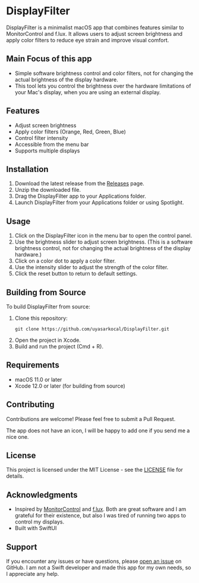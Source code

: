 # DisplayFilter

DisplayFilter is a minimalist macOS app that combines features similar to MonitorControl and f.lux. It allows users to adjust screen brightness and apply color filters to reduce eye strain and improve visual comfort.

## Main Focus of this app
- Simple software brightness control and color filters, not for changing the actual brightness of the display hardware. 
- This tool lets you control the brightness over the hardware limitations of your Mac's display, when you are using an external display.

## Features

- Adjust screen brightness
- Apply color filters (Orange, Red, Green, Blue)
- Control filter intensity
- Accessible from the menu bar
- Supports multiple displays

## Installation

1. Download the latest release from the [Releases](https://github.com/uyasarkocal/DisplayFilter/releases) page.
2. Unzip the downloaded file.
3. Drag the DisplayFilter app to your Applications folder.
4. Launch DisplayFilter from your Applications folder or using Spotlight.

## Usage

1. Click on the DisplayFilter icon in the menu bar to open the control panel.
2. Use the brightness slider to adjust screen brightness. (This is a software brightness control, not for changing the actual brightness of the display hardware.)
3. Click on a color dot to apply a color filter.
4. Use the intensity slider to adjust the strength of the color filter.
5. Click the reset button to return to default settings.

## Building from Source

To build DisplayFilter from source:

1. Clone this repository:
   ```
   git clone https://github.com/uyasarkocal/DisplayFilter.git
   ```
2. Open the project in Xcode.
3. Build and run the project (Cmd + R).

## Requirements

- macOS 11.0 or later
- Xcode 12.0 or later (for building from source)

## Contributing

Contributions are welcome! Please feel free to submit a Pull Request.

The app does not have an icon, I will be happy to add one if you send me a nice one.

## License

This project is licensed under the MIT License - see the [LICENSE](LICENSE) file for details.

## Acknowledgments

- Inspired by [MonitorControl](https://github.com/MonitorControl/MonitorControl) and [f.lux](https://justgetflux.com/). Both are great software and I am grateful for their existence, but also I was tired of running two apps to control my displays.
- Built with SwiftUI

## Support

If you encounter any issues or have questions, please [open an issue](https://github.com/uyasarkocal/DisplayFilter/issues) on GitHub. I am not a Swift developer and made this app for my own needs, so I appreciate any help.